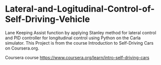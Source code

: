 # Lateral-and-Logitudinal-Control-of-Self-Driving-Vehicle
Lane Keeping Assist function by applying Stanley method for lateral control and PID controller for longitudinal control using Python on the Carla simulator. This Project is from the course Introduction to Self-Driving Cars on Coursera.org.

Coursera course
https://www.coursera.org/learn/intro-self-driving-cars


